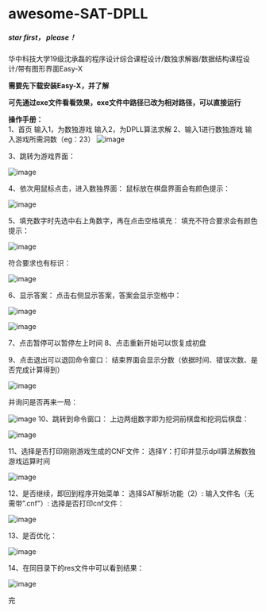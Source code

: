 # awesome-SAT-DPLL
##### star first， please！

华中科技大学19级沈承磊的程序设计综合课程设计/数独求解器/数据结构课程设计/带有图形界面Easy-X  

**需要先下载安装Easy-X，并了解**  

**可先通过exe文件看看效果，exe文件中路径已改为相对路径，可以直接运行**

**操作手册：**  
1、首页
输入1，为数独游戏
输入2，为DPLL算法求解
2、输入1进行数独游戏
输入游戏所需洞数（eg：23）
![image](https://user-images.githubusercontent.com/67963293/162596762-2363ba03-d353-4807-ab57-a72e8539e27d.png)

3、跳转为游戏界面：  

![image](https://user-images.githubusercontent.com/67963293/162596769-cbfcab19-f35e-408e-8aea-b3696097fc01.png)  

4、依次用鼠标点击，进入数独界面：
鼠标放在棋盘界面会有颜色提示：  

![image](https://user-images.githubusercontent.com/67963293/162609686-312770f9-0c8e-42ad-af2f-44b986307525.png)

5、填充数字时先选中右上角数字，再在点击空格填充：
填充不符合要求会有颜色提示：  

![image](https://user-images.githubusercontent.com/67963293/162596778-b9a0fd3f-b96c-420d-a4c3-31135d3e9ab8.png)

符合要求也有标识：  

![image](https://user-images.githubusercontent.com/67963293/162609699-aa9cb4d0-a06c-4632-aef5-4cb4199a0b91.png)

6、显示答案：
点击右侧显示答案，答案会显示空格中：  

![image](https://user-images.githubusercontent.com/67963293/162596792-63896fbc-8379-4cc1-937d-2e1a7dc12b07.png)  

![image](https://user-images.githubusercontent.com/67963293/162609706-27469f7a-ac69-4e99-a378-ea19dfe31c1e.png)


7、点击暂停可以暂停左上时间
8、点击重新开始可以恢复成初盘


9、点击退出可以退回命令窗口：
结束界面会显示分数（依据时间、错误次数、是否完成计算得到）  

![image](https://user-images.githubusercontent.com/67963293/162596797-ef345c94-f983-4866-9510-4a9841e3ed83.png)

并询问是否再来一局：  

![image](https://user-images.githubusercontent.com/67963293/162609716-7ed4f1e1-f80c-439d-8010-bc396df36613.png)
10、跳转到命令窗口：
上边两组数字即为挖洞前棋盘和挖洞后棋盘：  

![image](https://user-images.githubusercontent.com/67963293/162596806-efe06b67-9199-49af-b8bd-dc96d77530c7.png)

11、选择是否打印刚刚游戏生成的CNF文件：
选择Y：打印并显示dpll算法解数独游戏运算时间  

![image](https://user-images.githubusercontent.com/67963293/162596808-e51e9122-2a8c-4665-a746-f3b9a4ab9c7d.png)

12、是否继续，即回到程序开始菜单：
选择SAT解析功能（2）:
输入文件名（无需带”.cnf”）:
选择是否打印cnf文件：  

![image](https://user-images.githubusercontent.com/67963293/162596809-5b0cda80-7db8-4d5d-a909-6daf1c25a292.png)

13、是否优化：  

![image](https://user-images.githubusercontent.com/67963293/162596810-850d14d1-0748-4da5-8e33-aeaa838e4247.png)

14、在同目录下的res文件中可以看到结果：  

![image](https://user-images.githubusercontent.com/67963293/162596811-3881236a-12ff-44e0-a07b-a94fbdd50710.png)

完

